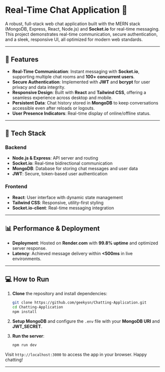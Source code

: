 # Real-Time Chat Application 💬

A robust, full-stack web chat application built with the MERN stack (MongoDB, Express, React, Node.js) and **Socket.io** for real-time messaging. This project demonstrates real-time communication, secure authentication, and a sleek, responsive UI, all optimized for modern web standards.

---

## 🚀 Features

- **Real-Time Communication**: Instant messaging with **Socket.io**, supporting multiple chat rooms and **100+ concurrent users**.
- **Secure Authentication**: Implemented with **JWT** and **bcrypt** for user privacy and data integrity.
- **Responsive Design**: Built with **React** and **Tailwind CSS**, offering a seamless experience across desktop and mobile.
- **Persistent Data**: Chat history stored in **MongoDB** to keep conversations accessible even after reloads or logouts.
- **User Presence Indicators**: Real-time display of online/offline status.

---

## 📂 Tech Stack

### Backend
- **Node.js & Express**: API server and routing
- **Socket.io**: Real-time bidirectional communication
- **MongoDB**: Database for storing chat messages and user data
- **JWT**: Secure, token-based user authentication

### Frontend
- **React**: User interface with dynamic state management
- **Tailwind CSS**: Responsive, utility-first styling
- **Socket.io-client**: Real-time messaging integration

---

## 📊 Performance & Deployment

- **Deployment**: Hosted on **Render.com** with **99.8% uptime** and optimized server response.
- **Latency**: Achieved message delivery within **<500ms** in live environments.

---

## 💻 How to Run

1. **Clone** the repository and install dependencies:
    ```bash
    git clone https://github.com/geekysn/Chatting-Application.git
    cd Chatting-Application
    npm install
    ```

2. **Setup MongoDB** and configure the `.env` file with your **MongoDB URI** and **JWT_SECRET**.

3. **Run the server**:
    ```bash
    npm run dev
    ```

Visit `http://localhost:3000` to access the app in your browser. Happy chatting!

---


